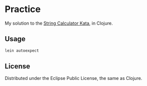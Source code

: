 # Practice

My solution to the [String Calculator Kata](http://nimblepros.com/media/36628/string%20calculator%20kata.pdf),
in Clojure.

## Usage

```bash
lein autoexpect
```

## License

Distributed under the Eclipse Public License, the same as Clojure.
